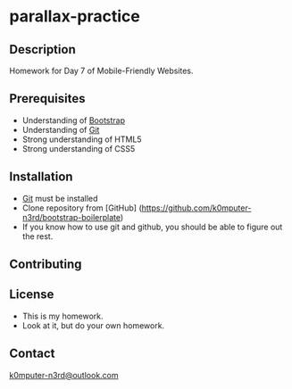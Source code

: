 # parallax-practice

## Description
Homework for Day 7 of Mobile-Friendly Websites.

## Prerequisites
- Understanding of [Bootstrap](https://getbootstrap.com)
- Understanding of [Git](https://git-scm.com)
- Strong understanding of HTML5
- Strong understanding of CSS5

## Installation
- [Git](https://git-scm.com/) must be installed
- Clone repository from [GitHub] (https://github.com/k0mputer-n3rd/bootstrap-boilerplate)
- If you know how to use git and github, you should be able to figure out the rest.

## Contributing

## License
- This is my homework.
- Look at it, but do your own homework.

## Contact
k0mputer-n3rd@outlook.com
